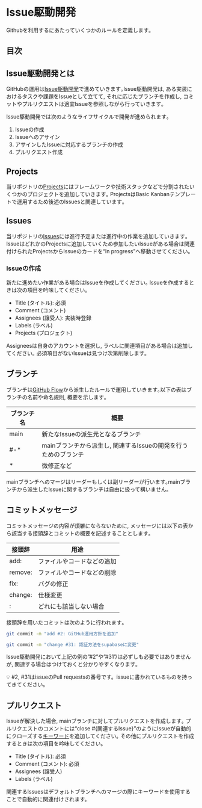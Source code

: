 # Issue駆動開発

Githubを利用するにあたっていくつかのルールを定義します｡

## 目次

## Issue駆動開発とは

GitHubの運用は[Issue駆動開発](https://gist.github.com/Enchan1207/0ea2c7a7d6a3c16aea5683435d1972f8)で進めていきます｡Issue駆動開発は, ある実装におけるタスクや課題をIssueとして立てて, それに応じたブランチを作成し, コミットやプルリクエストは適宜Issueを参照しながら行っていきます｡

Issue駆動開発では次のようなライフサイクルで開発が進められます｡

1. Issueの作成
2. Issueへのアサイン
3. アサインしたIssueに対応するブランチの作成
4. プルリクエスト作成

## Projects

当リポジトリの[Projects](https://github.com/IH-HAL20-GroupB/nopasokoubou/projects)にはフレームワークや技術スタックなどで分割されたいくつかのプロジェクトを追加していきます｡
ProjectsはBasic Kanbanテンプレートで運用するため後述のIssuesと関連しています｡

## Issues

当リポジトリの[Issues](https://github.com/IH-HAL20-GroupB/nopasokoubou/issues)には進行予定または進行中の作業を追加していきます｡
IssueはどれかのProjectsに追加していくため参加したいIssueがある場合は関連付けられたProjectsからIssueのカードを“In progress”へ移動させてください｡

### Issueの作成

新たに進めたい作業がある場合はIssueを作成してください｡ Issueを作成するときは次の項目を吟味してください｡

- Title (タイトル): 必須
- Comment (コメント)
- Assignees (譲受人): 実装時登録
- Labels (ラベル)
- Projects (プロジェクト)

Assigneesは自身のアカウントを選択し, ラベルに関連項目がある場合は追加してください｡
必須項目がないIssueは見つけ次第削除します｡

## ブランチ

ブランチは[GitHub Flow](https://gist.github.com/Gab-km/3705015)から派生したルールで運用していきます｡以下の表はブランチの名前や命名規則, 概要を示します｡

| ブランチ名 | 概要 |
| --- | --- |
| main | 新たなIssueの派生元となるブランチ |
| #-* | mainブランチから派生し, 関連するIssueの開発を行うためのブランチ |
| * | 微修正など |

mainブランチへのマージはリーダーもしくは副リーダーが行います｡mainブランチから派生したIssueに関するブランチは自由に扱って構いません｡

## コミットメッセージ

コミットメッセージの内容が煩雑にならないために, メッセージには以下の表から該当する接頭辞とコミットの概要を記述することとします｡

| 接頭辞 | 用途 |
| --- | --- |
| add: | ファイルやコードなどの追加 |
| remove: | ファイルやコードなどの削除 |
| fix: | バグの修正 |
| change: | 仕様変更 |
| : | どれにも該当しない場合 |

接頭辞を用いたコミットは次のように行われます｡

```bash
git commit -m "add #2: GitHub運用方針を追加"
```

```bash
git commit -m "change #31: 認証方法をsupabaseに変更"
```

Issue駆動開発において上記の例の”#2”や”#31”/は必ずしも必要ではありませんが, 関連する場合はつけておくと分かりやすくなります｡

<aside>
💡 #2, #31はissueのPull requestsの番号です。issueに書かれているものを持ってきてください。

</aside>

## プルリクエスト

Issueが解決した場合, mainブランチに対してプルリクエストを作成します｡
プルリクエストのコメントには“close #{関連するIssue}”のようにIssueが自動的にクローズする[キーワード](https://docs.github.com/ja/issues/tracking-your-work-with-issues/linking-a-pull-request-to-an-issue)を追加してください｡
その他にプルリクエストを作成するときは次の項目を吟味してください｡

- Title (タイトル): 必須
- Comment (コメント): 必須
- Assignees (譲受人)
- Labels (ラベル)

関連するIssuesはデフォルトブランチへのマージの際にキーワードを使用することで自動的に関連付けされます。